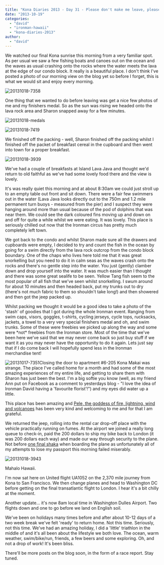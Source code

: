 ```yaml
---
title: "Kona Diaries 2013 - Day 31 - Please don't make me leave, please don't..."
date: "2013-10-19"
categories: 
  - "david"
  - "ironman-hawaii"
  - "kona-diaries-2013"
author: 
  - "david"
---
```


We watched our final Kona sunrise this morning from a very familiar spot. As per usual we saw a few fishing boats and canoes out on the ocean and the waves as usual crashing onto the rocks where the water meets the lava at the edge of our condo block. It really is a beautiful place. I don't think I've posted a photo of our morning view on the blog yet so before I forget, this is what we would sit and enjoy every morning.

![20131018-7358](/images/2013/20131018-7358.jpg)

One thing that we wanted to do before leaving was get a nice few photos of me and my finishers medal. So as the sun was rising we headed onto the lava rock area and Sharon snapped away for a few minutes.

![20131018-medals](/images/2013/20131018-medals.jpg)

![20131018-7419](/images/2013/20131018-7419.jpg)

We finished off the packing - well, Sharon finished off the packing whilst I finished off the packet of breakfast cereal in the cupboard and then went into town for a proper breakfast.

![20131018-3939](/images/2013/20131018-3939.jpg)

We've had a couple of breakfasts at Island Lava Java and thought we'd return to old faithful as we've had some lovely food there and the view is lovely.

It's was really quiet this morning and at about 8:30am we could just stroll up to an empty table out front and sit down. There were a fair few swimmers out in the water (Lava Java looks directly out to the 750m and 1.2 mile permanent turn buoys - measured from the pier) and I suspect they were hanging around more than usual because of the pod of dolphins that was near them. We could see the dark coloured fins moving up and down on and off for quite a while whilst we were eating. It was lovely. This place is seriously chilled out now that the Ironman circus has pretty much completely left town.

We got back to the condo and whilst Sharon made sure all the drawers and cupboards were empty, I decided to try and count the fish in the ocean by going for a swim directly from the lava rock outcrop from the condo block boundary. One of the chaps who lives here told me that it was great snorkelling but you need to do it in calm seas as the waves crash onto the rocks and there's no gentle step into the water. You just (gently) clamber down and drop yourself into the water. It was much easier than I thought and there was some great sealife to be seen. Yellow Tang fish seem to the most popular of all fish that we've seen whilst snorkelling. I swum around for about 10 minutes and then headed back, put my trunks out to dry (there's not much fabric to them so shouldn't take long!) and then showered and then got the jeep packed up.

Whilst packing we thought it would be a good idea to take a photo of the 'stash' of goodies that I got during the whole Ironman event. Ranging from swim caps, visors, goggles, t-shirts, cycling jerseys, cycle tops, rucksacks, jackets, a towel to a very very special finishers medal and oh, and swim trunks. Some of these were freebies we picked up along the way and some were \*not\* freebies from the Ironman store. Most of the time that we've been here we've said that we may never come back so just buy stuff if we want it as you may never have the opportunity to do it again. Lets just say that if I do come back I will hopefully spend less in the Ironman merchandise tent!

![20131017-7351](/images/2013/20131017-7351.jpg)Closing the door to apartment #6-205 Kona Makai was strange. The place I've called home for a month and had some of the most amazing experiences of my entire life, and getting to share them with Sharon has just been the best. I'm a big softie you know (well, as my friend Ann put on Facebook as a comment to yesterdays blog - "I love the idea of Ironman David having a 'favourite florist'!") and my eyes did water up a little.

This place has been amazing and [Pele, the goddess of fire, lightning, wind and volcanoes](http://en.wikipedia.org/w/index.php?title=Pele_(deity)) has been very kind and welcoming to me and for that I am grateful.

We returned the jeep, rolling into the rental car drop-off place with the vehicle practically running on fumes. At the airport we joined a really long queue to check-in, paid the 200 dollars to ship my bike back to London (it was 200 dollars each way) and made our way through security to the plane. Not before [one final shaka](http://en.wikipedia.org/wiki/Shaka_sign) when boarding the plane as unfortunately all of my attempts to lose my passport this morning failed miserably.

![20131018-3943](/images/2013/20131018-3943.jpg)

Mahalo Hawaii.

I'm now sat here on United flight UA1052 on the 2,370 mile journey from Kona to San Francisco. We then change planes and head to Washington DC before getting on the final transatlantic flight to London. I hear it's a bit chilly at the moment.

Another update... it's now 8am local time in Washington Dulles Airport. Two flights down and one to go before we land on English soil.

We've been on holidays many times before and after about 10-12 days of a two week break we've felt 'ready' to return home. Not this time. Seriously, not this time. We've had an amazing holiday, I did a 'little' triathlon in the middle of and it's all been about the lifestyle we both love. The ocean, warm weather, swim/bike/run, friends, a few beers and some exploring. Oh, and not a drop of work! It's been bliss.

There'll be more posts on the blog soon, in the form of a race report. Stay tuned.
